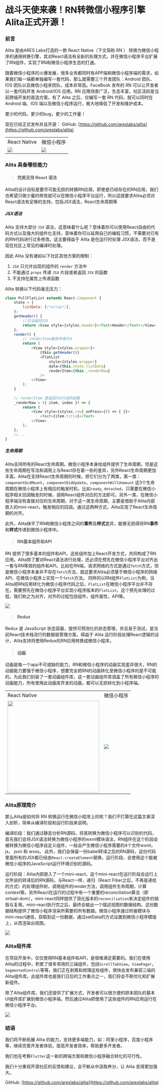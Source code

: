 # 战斗天使来袭！RN转微信小程序引擎Alita正式开源！


### 前言

Alita 是由ARES Labs打造的一款 React Native（下文简称 RN ） 转换为微信小程序的通用转换引擎，其对React语法有全新的处理方式，并在微信小程序平台扩展了RN组件，实现了RN和微信小程序生态的打通。

随着微信小程序的火爆发展，很多业务都同时有APP端和微信小程序端的需求，如果我们每一端都单独编写一套代码，那么就需要三个开发团队：Android 团队、IOS 团队以及微信小程序团队，成本非常高。FaceBook 发布的 RN 可以让开发者以一套代码开发 Android/IOS 应用。RN 应用场景广泛，生态丰富，社区活跃是当前跨端开发的首选方案。有了 Alita 之后，仅编写一套 RN 代码，就可以同时在 Android 端、IOS 端以及微信小程序运行，极大地降低了开发和维护成本。

更少的代码，更少的bug，更少的工作量！

现在已经正式发布并且开源：
GitHub: [https://github.com/areslabs/alita](https://github.com/areslabs/alita)

<table style="width: 600px">
   <tr>
   	    <td>React Native</td>
   	    <td>微信小程序</td>
   </tr>
	<tr>
		<td><img src="./static/rnalita.gif"/></td>
		<td><img src="./static/wxalita.gif"/></td>
	</tr>
</table>

### Alita 具备哪些能力

> #### 完美支持 React 语法

Alita的设计目标是要尽可能无损的转换RN应用，即使是已经存在的RN应用，我们也希望只做少量的修改就可以在微信小程序平台运行，所以这就要求Alita必须对React语法有足够的支持，包括JSX语法，React生命周期等

##### JSX语法
Alita 支持大部分 `JSX` 语法，这意味着什么呢？意味着你可以使用React自由的代码方式以及强大的组件化支持，意味着你可以延用自己的编程习惯，不需要对已有的RN代码进行过多修改。这主要得益于 Alita 是在运行时处理 JSX语法，而不是现在社区上常见的编译时处理。

因此 Alita 没有诸如以下社区其他方案的限制：

1. `JSX` 只允许出现的组件的 `render` 方法中
2. 不能通过 `props` 传递 `JSX` 片段或者返回 `JSX` 的函数
3. 不支持在属性上传递函数

Alita 转换以下代码毫无压力：

```javascript
class PullFlatList extends React.Component {
    state = {
        listData: [/*array*/],
    };
    getHeader() {
        //方法返回JSX
        return <View style={styles.header}><Text>Header</Text></View>
    };
    render() {
        // renderItem属性传递JSX
        return (
            <View style={styles.wrapper}>
                {this.getHeader()}
                <FlatList
                    style={styles.wrapper}
                    data={this.state.listData}
                    renderItem={this._renderRow}
                />
            </View>
        );
    }
    
    // renderItem 是返回JSX片段的函数
    _renderRow = ({ item, index }) => {
        return (
            <View style={styles.row} onPress={() => { }}>
                <Text>{item.title}</Text>
            </View>
        );
    };
    //...
}
```

##### 生命周期

Alita支持所有的React生命周期。微信小程序本身给组件提供了生命周期，但是这些生命周期在写法和调用上与React存在着一些的差异，另外React生命周期更加丰富。Alita在支持React生命周期的时候，把它们分为了两类，第一类： `componentDidMount`，`componentDidUpdate`，`componentWillUnmount` 这3个生命周期在微信小程序上有相应的触发时机，比如`ready`, `detached`，只需要在微信小程序相关回调触发的时候，调用React组件对应的方法即可。另外一类，在微信小程序端没有直接对应的生命周期，对于这一类生命周期，主要是借助于Alita内部嵌入的mini-react，触发相应的回调。通过这两种方式，Alita实现了React生命周期的对齐。

此外，Alita抹平了RN和微信小程序之间的**事件**及**样式**差异，能够无损得将RN**事件**和**样式**传递到微信小程序中。

> #### RN基本组件和API

RN 提供了很多基本的组件和API，这些组件加上React开发方式，共同构成了RN应用。Alita除了要对React语法进行处理，还必须在预先在微信小程序平台对齐出一套与RN等效的组件和API。比如在RN端，请求网络的方式是通过`fetch`方式，但是微信小程序本身并不存在`fetch`方法，就这要求Alita必须基于微信小程序的网络API，在微信小程序上实现一个`fetch`方法。 同样的以RN组件`FlatList`为例，当Alita把RN应用转化为微信小程序代码之后，`FlatList`在微信小程序平台并不存在，需要预先在微信小程序平台实现小程序版本的`FlatList`。这个预先处理的过程，我们称之为对齐，对齐的过程包括组件，组件属性，API等。

![](./static/duiqi.jpg)

> #### Redux

Redux 是 JavaScript 状态容器，提供可预测化的状态管理，并且易于测试，是当前React技术栈流行的数据层管理方案。得益于 Alita 运行阶段处理React逻辑的设计，Alita支持将使用Redux的RN应用转换成微信小程序。

> #### 动画

动画是每一个app不可或缺的能力，RN和微信小程序的动画实现差异很大，RN的动画能力要强于微信小程序，想要完全把RN的动画转化至微信小程序的是不可能的。为此我们封装了一套动画组件库，这一套动画组件库涵盖了所有微信小程序的动画能力，所有使用此动画库开发的动画，都可以无损转化到小程序端。

<table style="width: 600px">
   <tr>
   	    <td>React Native</td>
   	    <td>微信小程序</td>
   </tr>
	<tr>
		<td style="width: 300px"><img style="width: 300px" src="./static/rnani.gif"/></td>
		<td><img src="./static/wxani.gif"/></td>
	</tr>
</table>


### Alita原理简介

那么Alita是如何将 RN 转换运行在微信小程序上的呢？我们不打算在这篇文章深入剖析，简单从编译阶段和运行阶段来说明。

编译阶段：我们通过静态分析RN源码，将其转换为微信小程序可以识别的代码，首先我们会将JSX语法转换为微信小程序的wxml模块语法，RN组件在这个阶段会被转换为微信小程序自定义组件，一般会产生微信小程序需要的4个文件wxml， js， json 和 wxss。 此外，我们会保留一份babel转译之后的RN源码，这份代码里面所有的JSX都已经由`React.createElement`替换，运行阶段，会使用这个能被微信小程序的JavaScript运行环境识别的源码。

运行阶段：Alita内部嵌入了一个mini-react，这个mini-react在运行阶段会运行上文所说的转译后的RN源码，与React一样，递归（React Fiber之后，不再是递给的方式）的处理组件树，调用组件的render方法，调用组件生命周期，计算context等。另外React在运行的过程中有一个重要的reconciliation算法（即virtual-dom），mini-react同样提供了简化版本的`reconciliation`来决定组件的销毁与复用。mini-react执行完之后，最终会输出一个描述视图的数据结构，这份数据结构提供了微信小程序渲染所需要的所有数据。微信小程序通过桥接模块与mini-react通信，获取到这一份数据，通过setData的方式设置到微信小程序模版上，从而渲染出视图。

![](./static/alitayuanli.jpg)

### Alita组件库

在项目开发中，仅仅使用RN基本组件和API，是很难满足需要的。我们在使用Alita的过程中，积累了很多常用的三端组件，包括`ScrollTabView`，`ViewPager`，`SegmentedControl`等等，我们正在剥离和梳理这些组件，很快会发布兼容三端的Alita组件库。此组件库也是我们日后的工作重点之一，我们将会不断优化和扩展新组件。

除了Alita组件库，我们还提供了扩展方式，开发者可以很方便的把本团队的基本UI组件库扩展到微信小程序端，然后通过Alita把使用了这些组件的RN应用运行在微信小程序平台。

![](./static/alitaui.jpg)


### 结语

我们将不断拓展 Alita 的能力，支持更多端能力，如：阿里小程序，百度小程序等，继续完善开发者体验，提高开发者效率，帮助更多开发者。

我们也在考察`Flutter`这一新的跨端方案和微信小程序融合转化的可行性。

我们十分重视开源社区的反馈和建议，会不断从中汲取养分，让 Alita 变得更加强大。

GitHub: [https://github.com/areslabs/alita](https://github.com/areslabs/alita)
